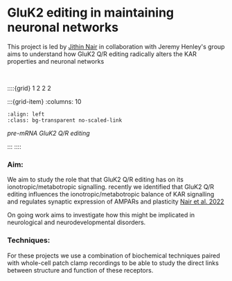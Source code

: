 # GluK2 editing in maintaining neuronal networks

This project is led by [Jithin Nair](../our-team/members/jithinnair) in collaboration with Jeremy Henley's group aims to understand 
how GluK2 Q/R editing radically alters the KAR properties and neuronal networks


&nbsp;


::::{grid} 1 2 2 2

:::{grid-item}
:columns: 10

```{image} ../img/projects/kainate-project.png 
:align: left
:class: bg-transparent no-scaled-link
```
_pre-mRNA GluK2 Q/R editing_

:::
::::

### Aim:
We aim to study the role that that GluK2 Q/R editing has on its ionotropic/metabotropic signalling. 
recently we identified that GluK2 Q/R editing influences the ionotropic/metabotropic balance of 
KAR signalling and regulates synaptic expression of AMPARs and plasticity [Nair et al. 2022](https://www.biorxiv.org/content/10.1101/2022.10.31.514576v1.full)

On going work aims to investigate how this might be implicated in neurological and neurodevelopmental disorders.

### Techniques:
For these projects we use a combination of biochemical techniques paired with whole-cell patch clamp recordings to be able
to study the direct links between structure and function of these receptors.


&nbsp;



